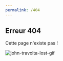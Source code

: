 ```yaml
---
permalink: /404
---
```


## Erreur 404

Cette page n'existe pas !

![john-travolta-lost-gif](https://media3.giphy.com/media/3o7aTskHEUdgCQAXde/giphy.gif?cid=ecf05e47qailzs5c5vrrefb6ezkogfbyzcgcczdwt0ox2nkt&rid=giphy.gif&ct=g)

